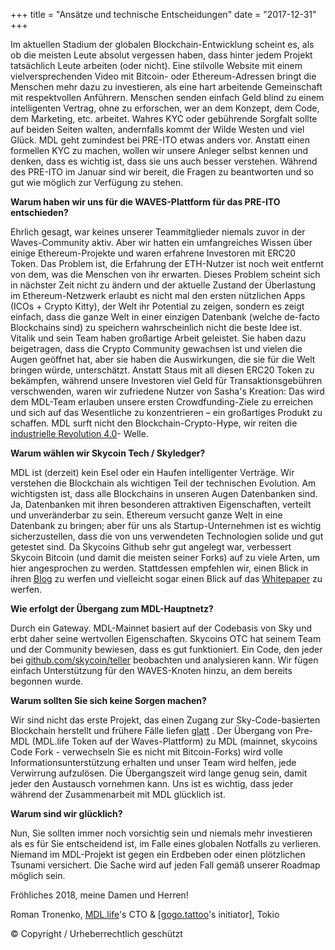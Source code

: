 +++
title = "Ansätze und technische Entscheidungen"
date = "2017-12-31"
+++

Im aktuellen Stadium der globalen Blockchain-Entwicklung scheint es, als ob die meisten Leute absolut vergessen haben, dass hinter jedem Projekt tatsächlich Leute arbeiten (oder nicht). Eine stilvolle Website mit einem vielversprechenden Video mit Bitcoin- oder Ethereum-Adressen bringt die Menschen mehr dazu zu investieren, als eine hart arbeitende Gemeinschaft mit respektvollen Anführern. Menschen senden einfach Geld blind zu einem intelligenten Vertrag, ohne zu erforschen, wer an dem Konzept, dem Code, dem Marketing, etc. arbeitet. Wahres KYC oder gebührende Sorgfalt sollte auf beiden Seiten walten, andernfalls kommt der Wilde Westen und viel Glück. MDL geht zumindest bei PRE-ITO etwas anders vor. Anstatt einen formellen KYC zu machen, wollen wir unsere Anleger selbst kennen und denken, dass es wichtig ist, dass sie uns auch besser verstehen. Während des PRE-ITO im Januar sind wir bereit, die Fragen zu beantworten und so gut wie möglich zur Verfügung zu stehen.

**Warum haben wir uns für die WAVES-Plattform für das PRE-ITO entschieden?**

Ehrlich gesagt, war keines unserer Teammitglieder niemals zuvor in der Waves-Community aktiv. Aber wir hatten ein umfangreiches Wissen über einige Ethereum-Projekte und waren erfahrene Investoren mit ERC20 Token. Das Problem ist, die Erfahrung der ETH-Nutzer ist noch weit entfernt von dem, was die Menschen von ihr erwarten. Dieses Problem scheint sich in nächster Zeit nicht zu ändern und der aktuelle Zustand der Überlastung im Ethereum-Netzwerk erlaubt es nicht mal den ersten nützlichen Apps (ICOs + Crypto Kitty), der Welt ihr Potential zu zeigen, sondern es zeigt einfach, dass die ganze Welt in einer einzigen Datenbank (welche de-facto Blockchains sind) zu speichern wahrscheinlich nicht die beste Idee ist. Vitalik und sein Team haben großartige Arbeit geleistet. Sie haben dazu beigetragen, dass die Crypto Community gewachsen ist und vielen die Augen geöffnet hat, aber sie haben die Auswirkungen, die sie für die Welt bringen würde, unterschätzt. Anstatt Staus mit all diesen ERC20 Token zu bekämpfen, während unsere Investoren viel Geld für Transaktionsgebühren verschwenden, waren wir zufriedene Nutzer von Sasha's Kreation: Das wird dem MDL-Team erlauben unsere ersten Crowdfunding-Ziele zu erreichen und sich auf das Wesentliche zu konzentrieren – ein großartiges Produkt zu schaffen. MDL surft nicht den Blockchain-Crypto-Hype, wir reiten die [industrielle Revolution 4.0](https://en.wikipedia.org/wiki/Industry_4.0)- Welle.

**Warum wählen wir Skycoin Tech / Skyledger?**

MDL ist (derzeit) kein Esel oder ein Haufen intelligenter Verträge. Wir verstehen die Blockchain als wichtigen Teil der technischen Evolution. Am wichtigsten ist, dass alle Blockchains in unseren Augen Datenbanken sind. Ja, Datenbanken mit ihren besonderen attraktiven Eigenschaften, verteilt und unveränderbar zu sein. Ethereum versucht ganze Welt in eine Datenbank zu bringen; aber für uns als Startup-Unternehmen ist es wichtig sicherzustellen, dass die von uns verwendeten Technologien solide und gut getestet sind. Da Skycoins Github sehr gut angelegt war, verbessert Skycoin Bitcoin (und damit die meisten seiner Forks) auf zu viele Arten, um hier angesprochen zu werden. Stattdessen empfehlen wir, einen Blick in ihren [Blog](https://blog.skycoin.net) zu werfen und vielleicht sogar einen Blick auf das [Whitepaper](https://www.skycoin.net/whitepapers) zu werfen.

**Wie erfolgt der Übergang zum MDL-Hauptnetz?**

Durch ein Gateway. MDL-Mainnet basiert auf der Codebasis von Sky und erbt daher seine wertvollen Eigenschaften. Skycoins OTC hat seinem Team und der Community bewiesen, dass es gut funktioniert. Ein Code, den jeder bei [github.com/skycoin/teller](https://github.com/MDLlife/teller) beobachten und analysieren kann. Wir fügen einfach Unterstützung für den WAVES-Knoten hinzu, an dem bereits begonnen wurde.

**Warum sollten Sie sich keine Sorgen machen?**

Wir sind nicht das erste Projekt, das einen Zugang zur Sky-Code-basierten Blockchain herstellt und frühere Fälle liefen [glatt](https://otc.skycoin.net) . Der Übergang von Pre-MDL (MDL.life Token auf der Waves-Plattform) zu MDL (mainnet, skycoins Code Fork - verwechseln Sie es nicht mit Bitcoin-Forks) wird volle Informationsunterstützung erhalten und unser Team wird helfen, jede Verwirrung aufzulösen. Die Übergangszeit wird lange genug sein, damit jeder den Austausch vornehmen kann. Uns ist es wichtig, dass jeder während der Zusammenarbeit mit MDL glücklich ist.

**Warum sind wir glücklich?**

Nun, Sie sollten immer noch vorsichtig sein und niemals mehr investieren als es für Sie entscheidend ist, im Falle eines globalen Notfalls zu verlieren. Niemand im MDL-Projekt ist gegen ein Erdbeben oder einen plötzlichen Tsunami versichert. Die Sache wird auf jeden Fall gemäß unserer Roadmap möglich sein.

Fröhliches 2018, meine Damen und Herren!

Roman Tronenko, [MDL.life](http://MDL.life)'s CTO & [[gogo.tattoo](http://gogo.tattoo)'s initiator], Tokio

© Copyright / Urheberrechtlich geschützt
